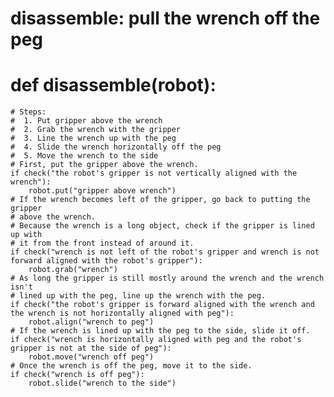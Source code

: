 # disassemble: pull the wrench off the peg
# def disassemble(robot):
    # Steps:
    #  1. Put gripper above the wrench
    #  2. Grab the wrench with the gripper
    #  3. Line the wrench up with the peg
    #  4. Slide the wrench horizontally off the peg
    #  5. Move the wrench to the side
    # First, put the gripper above the wrench.
    if check("the robot's gripper is not vertically aligned with the wrench"):
        robot.put("gripper above wrench")
    # If the wrench becomes left of the gripper, go back to putting the gripper
    # above the wrench.
    # Because the wrench is a long object, check if the gripper is lined up with
    # it from the front instead of around it.
    if check("wrench is not left of the robot's gripper and wrench is not forward aligned with the robot's gripper"):
        robot.grab("wrench")
    # As long the gripper is still mostly around the wrench and the wrench isn't
    # lined up with the peg, line up the wrench with the peg.
    if check("the robot's gripper is forward aligned with the wrench and the wrench is not horizontally aligned with peg"):
        robot.align("wrench to peg")
    # If the wrench is lined up with the peg to the side, slide it off.
    if check("wrench is horizontally aligned with peg and the robot's gripper is not at the side of peg"):
        robot.move("wrench off peg")
    # Once the wrench is off the peg, move it to the side.
    if check("wrench is off peg"):
        robot.slide("wrench to the side")